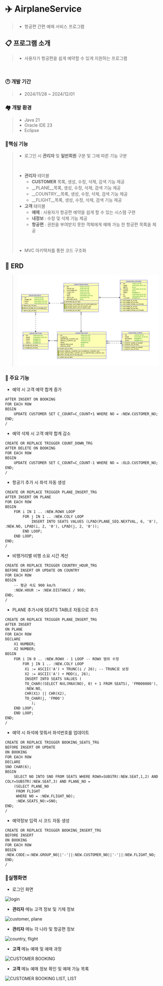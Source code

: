 # ✈️ AirplaneService
>+ 항공편 간편 예매 서비스 프로그램

## 📋 프로그램 소개
>- 사용자가 항공편을 쉽게 예약할 수 있게 지원하는 프로그램
<br>

### 🕐 개발 기간
>- 2024/11/28 ~ 2024/12/01

### 🏘️ 개발 환경
>- Java 21
>- Oracle IDE 23
>- Eclipse

### 🧰핵심 기능
>- 로그인 시 __관리자__ 및 __일반회원__ 구분 및 그에 따른 기능 구분
>
><br>
>
>   - __관리자__ 테이블
>       - __CUSTOMER__ 목록, 생성, 수정, 삭제, 검색 기능 제공
>       - __PLANE__목록, 생성, 수정, 삭제, 검색 기능 제공
>       - __COUNTRY__목록, 생성, 수정, 삭제, 검색 기능 제공
>       - __FLIGHT__목록, 생성, 수정, 삭제, 검색 기능 제공
>   - __고객__ 테이블
>       - __예매__   : 사용자가 항공편 예약을 쉽게 할 수 있는 시스템 구현
>       - __내정보__ : 수정 및 삭제 기능 제공
>       - __항공편__ : 권한을 부여받지 못한 객체에게 예매 가능 한 항공편 목록을 제공
>
><br>
>
>- MVC 아키텍처를 통한 코드 구조화

## 💠 ERD
>![](https://github.com/munjungbae/airPlaneService/blob/main/Relational.png)

### 📝 주요 기능
- 예약 시 고객 예약 합계 증가
``` CREATE OR REPLACE TRIGGER COUNT_UP_TRG
AFTER INSERT ON BOOKING
FOR EACH ROW
BEGIN
    UPDATE CUSTOMER SET C_COUNT=C_COUNT+1 WHERE NO = :NEW.CUSTOMER_NO;
END;
/
```
- 예약 삭제 시 고객 예약 합계 감소
```
CREATE OR REPLACE TRIGGER COUNT_DOWN_TRG
AFTER DELETE ON BOOKING
FOR EACH ROW
BEGIN
    UPDATE CUSTOMER SET C_COUNT=C_COUNT-1 WHERE NO = :OLD.CUSTOMER_NO;
END;
/
```
- 항공기 추가 시 좌석 자동 생성
```
CREATE OR REPLACE TRIGGER PLANE_INSERT_TRG
AFTER INSERT ON PLANE
FOR EACH ROW
BEGIN
    FOR i IN 1 .. :NEW.ROWX LOOP
        FOR j IN 1 .. :NEW.COLY LOOP
            INSERT INTO SEATS VALUES (LPAD(PLANE_SEQ.NEXTVAL, 6, '0'), :NEW.NO, LPAD(i, 2, '0'), LPAD(j, 2, '0'));
        END LOOP;
    END LOOP;
END;
/
```
- 비행거리별 비행 소요 시간 계산
```
CREATE OR REPLACE TRIGGER COUNTRY_HOUR_TRG
BEFORE INSERT OR UPDATE ON COUNTRY
FOR EACH ROW
BEGIN
    -- 평균 속도 900 km/h
    :NEW.HOUR := :NEW.DISTANCE / 900;
END;
/
```
- PLANE 추가시에 SEATS TABLE 자동으로 추가
```
CREATE OR REPLACE TRIGGER PLANE_INSERT_TRG
AFTER INSERT 
ON PLANE
FOR EACH ROW
DECLARE
    X1 NUMBER;
    X2 NUMBER;
BEGIN
    FOR i IN 0 .. :NEW.ROWX - 1 LOOP -- ROWX 범위 수정
        FOR j IN 1 .. :NEW.COLY LOOP
         X1 := ASCII('A') + TRUNC(i / 26); -- TRUNC로 보정
         X2 := ASCII('A') + MOD(i, 26);
         INSERT INTO SEATS VALUES (
         TO_CHAR((SELECT NVL(MAX(NO), 0) + 1 FROM SEATS), 'FM000000'),
         :NEW.NO,
         CHR(X1) || CHR(X2),
         TO_CHAR(j, 'FM00')
            );
    END LOOP;
    END LOOP;
END;
/
```
- 예약 시 좌석에 맞춰서 좌석번호를 업데이트
```
CREATE OR REPLACE TRIGGER BOOKING_SEATS_TRG
BEFORE INSERT OR UPDATE
ON BOOKING
FOR EACH ROW
DECLARE
SNO CHAR(6);
BEGIN
    SELECT NO INTO SNO FROM SEATS WHERE ROWX=SUBSTR(:NEW.SEAT,1,2) AND COLY=SUBSTR(:NEW.SEAT,3) AND PLANE_NO = 
    (SELECT PLANE_NO 
     FROM FLIGHT
     WHERE NO = :NEW.FLIGHT_NO);
     :NEW.SEATS_NO:=SNO;
END;
/
```
- 예약정보 입력 시 코드 자동 생성
```
CREATE OR REPLACE TRIGGER BOOKING_INSERT_TRG
BEFORE INSERT
ON BOOKING
FOR EACH ROW
BEGIN
:NEW.CODE:=:NEW.GROUP_NO||'-'||:NEW.CUSTOMER_NO||'-'||:NEW.FLIGHT_NO;
END;
/
```

### 📝실행화면

- 로그인 화면

 ![login](https://github.com/user-attachments/assets/9cfdd855-2c08-496a-9478-eb34d884700a)
 
- __관리자__ 메뉴 고객 정보 및 기체 정보

![customer, plane](https://github.com/user-attachments/assets/918322b8-d32d-43e2-aba0-91f51851ee51)

- __관리자__ 메뉴 각 나라 및 항공편 정보

![country, flight](https://github.com/user-attachments/assets/8a9ca208-922b-4365-8c5e-086eff18df05)

- __고객__ 메뉴 예매 및 예매 과정

![CUSTOMER BOOKING](https://github.com/user-attachments/assets/bb50e043-2c54-4b11-a2f9-abfe7ea3a214)

- __고객__ 메뉴 예매 정보 확인 및 예매 가능 목록

![CUSTOMER BOOKING LIST, LIST](https://github.com/user-attachments/assets/f89280a7-2adf-44b4-b1d9-7f3f89c4e188)

